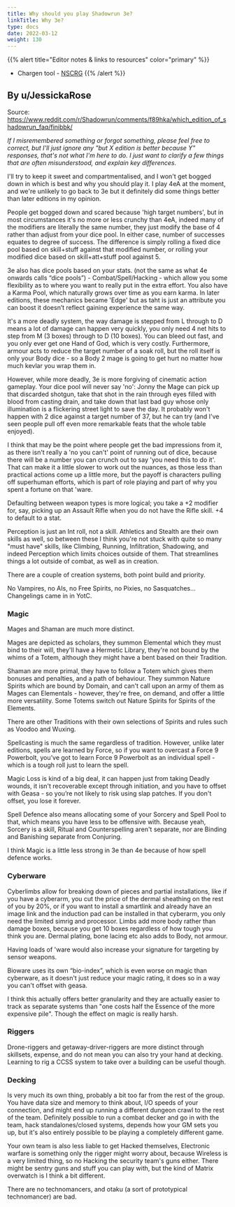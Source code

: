 ```yaml
---
title: Why should you play Shadowrun 3e?
linkTitle: Why 3e?
type: docs
date: 2022-03-12
weight: 130
---
```



{{% alert title="Editor notes & links to resources" color="primary" %}}
* Chargen tool - [NSCRG](https://shadowrun3.webs.com/nsrcg)
{{% /alert %}}


## By u/JessickaRose

Source: https://www.reddit.com/r/Shadowrun/comments/f89hka/which_edition_of_shadowrun_faq/finibbk/


*If I misremembered something or forgot something, please feel free to correct, but I'll just ignore any "but X edition is better because Y" responses, that's not what I'm here to do. I just want to clarify a few things that are often misunderstood, and explain key differences.*

I'll try to keep it sweet and compartmentalised, and I won't get bogged down in which is best and why you should play it. I play 4eA at the moment, and we're unlikely to go back to 3e but it definitely did some things better than later editions in my opinion.

People get bogged down and scared because 'high target numbers', but in most circumstances it's no more or less crunchy than 4eA, indeed many of the modifiers are literally the same number, they just modify the base of 4 rather than adjust from your dice pool. In either case, number of successes equates to degree of success. The difference is simply rolling a fixed dice pool based on skill+stuff against that modified number, or rolling your modified dice based on skill+att+stuff pool against 5.

3e also has dice pools based on your stats. (not the same as what 4e onwards calls “dice pools”) - Combat/Spell/Hacking - which allow you some flexibility as to where you want to really put in the extra effort. You also have a Karma Pool, which naturally grows over time as you earn karma. In later editions, these mechanics became 'Edge' but as taht is just an attribute you can boost it doesn’t reflect gaining experience the same way.

It's a more deadly system, the way damage is stepped from L through to D means a lot of damage can happen very quickly, you only need 4 net hits to step from M (3 boxes) through to D (10 boxes). You can bleed out fast, and you only ever get one Hand of God, which is very costly. Furthermore, armour acts to reduce the target number of a soak roll, but the roll itself is only your Body dice - so a Body 2 mage is going to get hurt no matter how much kevlar you wrap them in.

However, while more deadly, 3e is more forgiving of cinematic action gameplay. Your dice pool will never say 'no': Jonny the Mage can pick up that discarded shotgun, take that shot in the rain through eyes filled with blood from casting drain, and take down that last bad guy whose only illumination is a flickering street light to save the day. It probably won't happen with 2 dice against a target number of 37, but he can try (and I've seen people pull off even more remarkable feats that the whole table enjoyed).

I think that may be the point where people get the bad impressions from it, as there isn't really a 'no you can't' point of running out of dice, because there will be a number you can crunch out to say 'you need this to do it'. That can make it a little slower to work out the nuances, as those less than practical actions come up a little more, but the payoff is characters pulling off superhuman efforts, which is part of role playing and part of why you spent a fortune on that 'ware.

Defaulting between weapon types is more logical; you take a +2 modifier for, say, picking up an Assault Rifle when you do not have the Rifle skill. +4 to default to a stat.

Perception is just an Int roll, not a skill. Athletics and Stealth are their own skills as well, so between these I think you're not stuck with quite so many "must have" skills, like Climbing, Running, Infiltration, Shadowing, and indeed Perception which limits choices outside of them. That streamlines things a lot outside of combat, as well as in creation.

There are a couple of creation systems, both point build and priority.

No Vampires, no AIs, no Free Spirits, no Pixies, no Sasquatches... Changelings came in in YotC.

### Magic

Mages and Shaman are much more distinct.

Mages are depicted as scholars, they summon Elemental which they must bind to their will, they'll have a Hermetic Library, they're not bound by the whims of a Totem, although they might have a bent based on their Tradition.

Shaman are more primal, they have to follow a Totem which gives them bonuses and penalties, and a path of behaviour. They summon Nature Spirits which are bound by Domain, and can't call upon an army of them as Mages can Elementals - however, they're free, on demand, and offer a little more versatility. Some Totems switch out Nature Spirits for Spirits of the Elements.

There are other Traditions with their own selections of Spirits and rules such as Voodoo and Wuxing.

Spellcasting is much the same regardless of tradition. However, unlike later editions, spells are learned by Force, so if you want to overcast a Force 9 Powerbolt, you’ve got to learn Force 9 Powerbolt as an individual spell - which is a tough roll just to learn the spell.

Magic Loss is kind of a big deal, it can happen just from taking Deadly wounds, it isn't recoverable except through initiation, and you have to offset with Geasa - so you’re not likely to risk using slap patches. If you don't offset, you lose it forever.

Spell Defence also means allocating some of your Sorcery and Spell Pool to that, which means you have less to be offensive with. Because yeah, Sorcery is a skill, Ritual and Counterspelling aren't separate, nor are Binding and Banishing separate from Conjuring.

I think Magic is a little less strong in 3e than 4e because of how spell defence works.

### Cyberware

Cyberlimbs allow for breaking down of pieces and partial installations, like if you have a cyberarm, you cut the price of the dermal sheathing on the rest of you by 20%, or if you want to install a smartlink and already have an image link and the induction pad can be installed in that cyberarm, you only need the limited simrig and processor. Limbs add more body rather than damage boxes, because you get 10 boxes regardless of how tough you think you are. Dermal plating, bone lacing etc also adds to Body, not armour.

Having loads of 'ware would also increase your signature for targeting by sensor weapons.

Bioware uses its own “bio-index”, which is even worse on magic than cyberware, as it doesn't just reduce your magic rating, it does so in a way you can't offset with geasa.

I think this actually offers better granularity and they are actually easier to track as separate systems than "one costs half the Essence of the more expensive pile". Though the effect on magic is really harsh.

### Riggers

Drone-riggers and getaway-driver-riggers are more distinct through skillsets, expense, and do not mean you can also try your hand at decking. Learning to rig a CCSS system to take over a building can be useful though.

### Decking

Is very much its own thing, probably a bit too far from the rest of the group. You have data size and memory to think about, I/O speeds of your connection, and might end up running a different dungeon crawl to the rest of the team. Definitely possible to run a combat decker and go in with the team, hack standalones/closed systems, depends how your GM sets you up, but it's also entirely possible to be playing a completely different game.

Your own team is also less liable to get Hacked themselves, Electronic warfare is something only the rigger might worry about, because Wireless is a very limited thing, so no Hacking the security team's guns either. There might be sentry guns and stuff you can play with, but the kind of Matrix overwatch is I think a bit different.

There are no technomancers, and otaku (a sort of prototypical technomancer) are bad.
